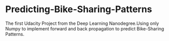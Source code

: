 # Predicting-Bike-Sharing-Patterns
The first Udacity Project from the Deep Learning Nanodegree.Using only Numpy to implement forward and back propagation to predict Bike-Sharing Patterns.

